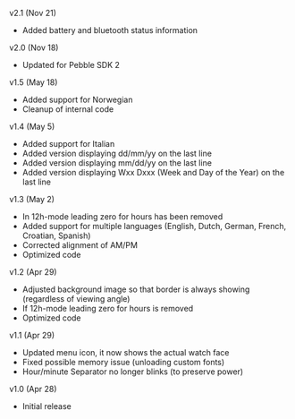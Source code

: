 v2.1 (Nov 21)

* Added battery and bluetooth status information

v2.0 (Nov 18)

* Updated for Pebble SDK 2

v1.5 (May 18)

* Added support for Norwegian
* Cleanup of internal code

v1.4 (May 5)

* Added support for Italian
* Added version displaying dd/mm/yy on the last line
* Added version displaying mm/dd/yy on the last line
* Added version displaying Wxx Dxxx (Week and Day of the Year) on the last line

v1.3 (May 2)

* In 12h-mode leading zero for hours has been removed
* Added support for multiple languages (English, Dutch, German, French, Croatian, Spanish)
* Corrected alignment of AM/PM
* Optimized code

v1.2 (Apr 29)

* Adjusted background image so that border is always showing (regardless of viewing angle)
* If 12h-mode leading zero for hours is removed
* Optimized code

v1.1 (Apr 29)

* Updated menu icon, it now shows the actual watch face
* Fixed possible memory issue (unloading custom fonts)
* Hour/minute Separator no longer blinks (to preserve power)

v1.0 (Apr 28)

* Initial release